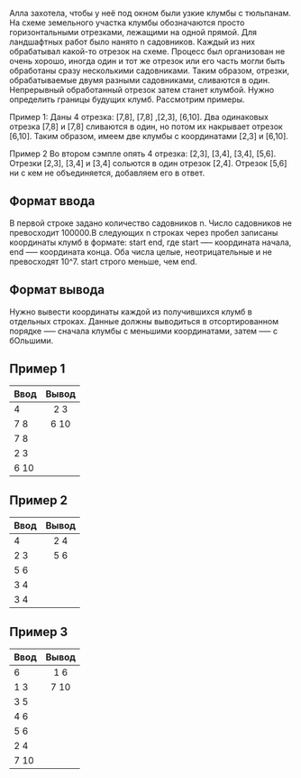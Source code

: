 Алла захотела, чтобы у неё под окном были узкие клумбы с тюльпанам. На схеме земельного участка клумбы обозначаются просто горизонтальными отрезками, лежащими на одной прямой. Для ландшафтных работ было нанято n садовников. Каждый из них обрабатывал какой-то отрезок на схеме. Процесс был организован не очень хорошо, иногда один и тот же отрезок или его часть могли быть обработаны сразу несколькими садовниками. Таким образом, отрезки, обрабатываемые двумя разными садовниками, сливаются в один. Непрерывный обработанный отрезок затем станет клумбой. Нужно определить границы будущих клумб.
Рассмотрим примеры.

Пример 1:
Даны 4 отрезка: [7,8], [7,8] ,[2,3], [6,10]. Два одинаковых отрезка [7,8] и [7,8] сливаются в один, но потом их накрывает отрезок [6,10]. Таким образом, имеем две клумбы с координатами [2,3] и [6,10].

Пример 2
Во втором сэмпле опять 4 отрезка: [2,3], [3,4], [3,4], [5,6]. Отрезки [2,3], [3,4] и [3,4] сольются в один отрезок [2,4]. Отрезок [5,6] ни с кем не объединяется, добавляем его в ответ.

## Формат ввода
В первой строке задано количество садовников n. Число садовников не превосходит 100000.В следующих n строках через пробел записаны координаты клумб в формате: start end, где start —– координата начала, end —– координата конца. Оба числа целые, неотрицательные и не превосходят 10^7. start строго меньше, чем end.

## Формат вывода
Нужно вывести координаты каждой из получившихся клумб в отдельных строках. Данные должны выводиться в отсортированном порядке —– сначала клумбы с меньшими координатами, затем —– с бОльшими.

## Пример 1
| Ввод          | Вывод                      | 
| ------------- |:--------------------------:|
| 4             | 2 3                        |
| 7 8           | 6 10                       |
| 7 8           |                            |
| 2 3           |                            |
| 6 10          |                            |




## Пример 2
| Ввод          | Вывод                      | 
| ------------- |:--------------------------:|
| 4             | 2 4                        |
| 2 3           | 5 6                        |
| 5 6           |                            |
| 3 4           |                            |
| 3 4           |                            |


## Пример 3
| Ввод          | Вывод                      | 
| ------------- |:--------------------------:|
| 6             | 1 6                        |
| 1 3           | 7 10                       |
| 3 5           |                            |
| 4 6           |                            |
| 5 6           |                            |
| 2 4           |                            |
| 7 10          |                            |
